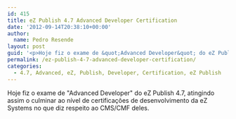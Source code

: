```yaml
---
id: 415
title: eZ Publish 4.7 Advanced Developer Certification
date: '2012-09-14T20:38:10+00:00'
author: 
  name: Pedro Resende
layout: post
guid: '<p>Hoje fiz o exame de &quot;Advanced Developer&quot; do eZ Publish 4.7, atingindo assim o culminar ao nível de certificações de desenvolvimento da eZ Systems no que diz respeito ao CMS/CMF deles.</p>'
permalink: /ez-publish-4-7-advanced-developer-certification/
categories:
  - 4.7, Advanced, eZ, Publish, Developer, Certification, eZ Publish
---
```

Hoje fiz o exame de "Advanced Developer" do eZ Publish 4.7, atingindo assim o culminar ao nível de certificações de desenvolvimento da eZ Systems no que diz respeito ao CMS/CMF deles.